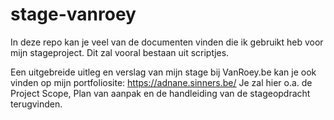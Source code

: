 # stage-vanroey
In deze repo kan je veel van de documenten vinden die ik gebruikt heb voor mijn stageproject.
Dit zal vooral bestaan uit scriptjes.

Een uitgebreide uitleg en verslag van mijn stage bij VanRoey.be kan je ook vinden op mijn portfoliosite: https://adnane.sinners.be/
Je zal hier o.a. de Project Scope, Plan van aanpak en de handleiding van de stageopdracht terugvinden.
